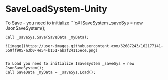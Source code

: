# SaveLoadSystem-Unity
To Save - you need to initialize ```c# 
ISaveSystem _saveSys = new JsonSaveSystem();
```
Call _saveSys.Save(SaveData _myData);

![image](https://user-images.githubusercontent.com/62687243/162177141-559ff905-a3b0-4e54-b151-abaf24115ece.png)


To Load you need to initialize ISaveSystem _saveSys = new JsonSaveSystem(); 
Call SaveData _myData = _saveSys.Load();
